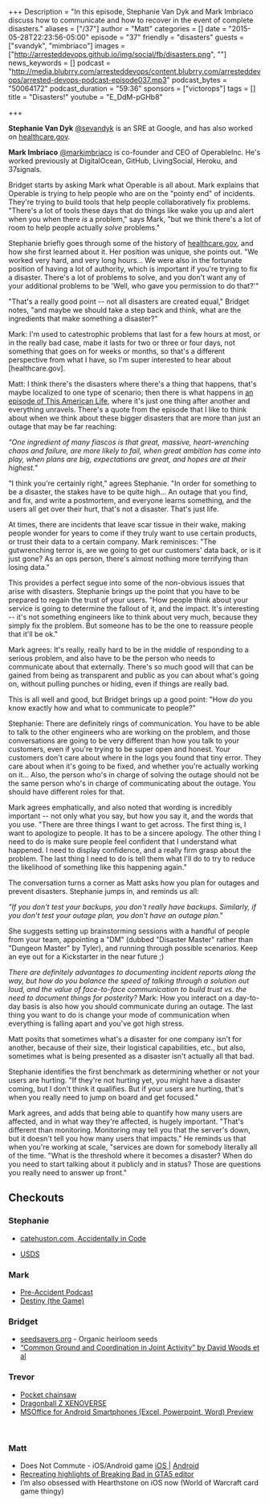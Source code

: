 +++
Description = "In this episode, Stephanie Van Dyk and Mark Imbriaco discuss how to communicate and how to recover in the event of complete disasters."
aliases = ["/37"]
author = "Matt"
categories = []
date = "2015-05-28T22:23:56-05:00"
episode = "37"
friendly = "disasters"
guests = ["svandyk", "mimbriaco"]
images = ["http://arresteddevops.github.io/img/social/fb/disasters.png", ""]
news_keywords = []
podcast = "http://media.blubrry.com/arresteddevops/content.blubrry.com/arresteddevops/arrested-devops-podcast-episode037.mp3"
podcast_bytes = "50064172"
podcast_duration = "59:36"
sponsors = ["victorops"]
tags = []
title = "Disasters!"
youtube = "E_DdM-pGHb8"

+++

**Stephanie Van Dyk** [@sevandyk](https://twitter.com/sevandyk) is an SRE at Google, and has also worked on [healthcare.gov](http://healthcare.gov).

**Mark Imbriaco** [@markimbriaco](http://twitter.com/markimbriaco) is co-founder and CEO of OperableInc. He's worked previously at DigitalOcean, GitHub, LivingSocial, Heroku, and 37signals.

Bridget starts by asking Mark what Operable is all about. Mark explains that Operable is trying to help people who are on the "pointy end" of incidents. They're trying to build tools that help people collaboratively fix problems. "There's a lot of tools these days that do things like wake you up and alert when you when there _is_ a problem," says Mark, "but we think there's a lot of room to help people actually _solve_ problems."

Stephanie briefly goes through some of the history of [healthcare.gov](http://healthcare.gov), and how she first learned about it. Her position was unique, she points out. "We worked very hard, and very long hours... We were also in the fortunate position of having a lot of authority, which is important if you're trying to fix a disaster. There's a lot of problems to solve, and you don't want any of your additional problems to be 'Well, who gave you permission to do that?'"

"That's a really good point -- not all disasters are created equal," Bridget notes, "and maybe we should take a step back and think, what are the ingredients that make something a disaster?"

Mark: I'm used to catestrophic problems that last for a few hours at most, or in the really bad case, mabe it lasts for two or three or four days, not something that goes on for weeks or months, so that's a different perspective from what I have, so I'm super interested to hear about [healthcare.gov].

Matt: I think there's the disasters where there's a thing that happens, that's maybe localized to one type of scenario; then there is what happens in [an episode of This American Life](http://www.thisamericanlife.org/radio-archives/episode/61/fiasco), where it's just one thing after another and everything unravels. There's a quote from the episode that I like to think about when we think about these bigger disasters that are more than just an outage that may be far reaching:

*"One ingredient of many fiascos is that great, massive, heart-wrenching chaos and failure, are more likely to fail, when great ambition has come into play, when plans are big, expectations are great, and hopes are at their highest."*

"I think you're certainly right," agrees Stephanie. "In order for something to be a disaster, the stakes have to be quite high... An outage that you find, and fix, and write a postmortem, and everyone learns something, and the users all get over their hurt, that's not a disaster. That's just life.

At times, there are incidents that leave scar tissue in their wake, making people wonder for years to come if they truly want to use certain products, or trust their data to a certain company. Mark reminisces: "The gutwrenching terror is, are we going to get our customers' data back, or is it just gone? As an ops person, there's almost nothing more terrifying than losing data."

This provides a perfect segue into some of the non-obvious issues that arise with disasters. Stephanie brings up the point that you have to be prepared to regain the trust of your users. "How people think about your service is going to determine the fallout of it, and the impact. It's interesting -- it's not something engineers like to think about very much, because they simply fix the problem. But someone has to be the one to reassure people that it'll be ok."

Mark agrees: It's really, really hard to be in the middle of responding to a serious problem, and also have to be the person who needs to communicate about that externally. There's so much good will that can be gained from being as transparent and public as you can about what's going on, without pulling punches or hiding, even if things are really bad.

This is all well and good, but Bridget brings up a good point:
"How _do_ you know exactly how and what to communicate to people?"

Stephanie: There are definitely rings of communication. You have to be able to talk to the other engineers who are working on the problem, and those conversations are going to be very different than how you talk to your customers, even if you're trying to be super open and honest. Your customers don't care about where in the logs you found that tiny error. They care about when it's going to be fixed, and whether you're actually working on it... Also, the person who's in charge of solving the outage should not be the same person who's in charge of communicating about the outage. You should have different roles for that.

Mark agrees emphatically, and also noted that wording is incredibly important -- not only what you say, but how you say it, and the words that you use. "There are three things I want to get across. The first thing is, I want to apologize to people. It has to be a sincere apology. The other thing I need to do is make sure people feel confident that I understand what happened. I need to display confidence, and a really firm grasp about the problem. The last thing I need to do is tell them what I'll do to try to reduce the likelihood of something like this happening again."

The conversation turns a corner as Matt asks how you plan for outages and prevent disasters. Stephanie jumps in, and reminds us all:

*"If you don't test your backups, you don't really have backups. Similarly, if you don't test your outage plan, you don't have an outage plan."*

She suggests setting up brainstorming sessions with a handful of people from your team, appointing a "DM" (dubbed "Disaster Master" rather than "Dungeon Master" by Tyler), and running through possible scenarios. Keep an eye out for a Kickstarter in the near future ;)

_There are definitely advantages to documenting incident reports along the way, but how do you balance the speed of talking through a solution out loud, and the value of face-to-face communication to build trust vs. the need to document things for posterity?_
Mark: How you interact on a day-to-day basis is also how you should communicate during an outage. The last thing you want to do is change your mode of communication when everything is falling apart and you've got high stress.

Matt posits that sometimes what's a disaster for one company isn't for another, because of their size, their logistical capabilities, etc., but also, sometimes what is being presented as a disaster isn't actually all that bad.

Stephanie identifies the first benchmark as determining whether or not your users are hurting. "If they're not hurting yet, you might have a disaster coming, but I don't think it qualifies. But if your users are hurting, that's when you really need to jump on board and get focused."

Mark agrees, and adds that being able to quantify how many users are affected, and in what way they're affected, is hugely important. "That's different than monitoring. Monitoring may tell you that the server's down, but it doesn't tell you how many users that impacts." He reminds us that when you're working at scale, "services are down for somebody literally all of the time.  "What is the threshold where it becomes a disaster? When do you need to start talking about it publicly and in status? Those are questions you really need to answer up front."


<h2>Checkouts</h2>
<h3>Stephanie</h3>
<ul>
	<li><a href="http://www.catehuston.com">catehuston.com, Accidentally in Code</a></li>
</ul>
<ul>
	<li><a href="https://www.whitehouse.gov/digital/united-states-digital-service">USDS</a></li>
</ul>
<h3>Mark</h3>
<ul>
	<li><a href="http://preaccidentpodcast.podbean.com/e/pre-accident-podcast/">Pre-Accident Podcast</a></li>
	<li><a href="http://www.destinythegame.com">Destiny (the Game)</a></li>
</ul>
<h3>Bridget</h3>
<ul>
	<li><a href="http://www.seedsavers.org">seedsavers.org</a> - Organic heirloom seeds</li>
	<li><a href="http://csel.eng.ohio-state.edu/woods/distributed/CG%20final.pdf"> “Common Ground and Coordination in Joint Activity” by David Woods et al</a></li>
</ul>
<h3>Trevor</h3>
<ul>
	<li><a href="http://www.amazon.com/Chainmate-CM-24SSP-24-Inch-Survival-Pocket/dp/B0026OOS60/ref=sr_1_1?ie=UTF8&amp;qid=1432065575&amp;sr=8-1&amp;keywords=hand+chain+saw">Pocket chainsaw</a></li>
	<li><a href="http://www.dragonballxenoverse.com/en/">Dragonball Z XENOVERSE</a></li>
	<li><a href="https://plus.google.com/communities/115302484554583402046">MSOffice for Android Smartphones (Excel, Powerpoint, Word) Preview</a></li>
</ul>
&nbsp;
<h3>Matt</h3>
<ul>
	<li>Does Not Commute - iOS/Android game <a href="https://itunes.apple.com/us/app/does-not-commute/id971756507?mt=8">iOS
</a> | <a href="https://play.google.com/store/apps/details?id=com.mediocre.commute&amp;hl=en">Android</a></li>
	<li><a href="http://www.avclub.com/article/these-are-impressive-breaking-bad-highlights-recre-219640">Recreating highlights of Breaking Bad in GTA5 editor</a></li>
	<li>I’m also obsessed with Hearthstone on iOS now (World of Warcraft card game thingy)</li>
</ul>
